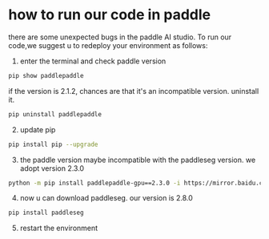 # how to run our code in paddle  
there are some unexpected bugs in the paddle AI studio. To run our code,we suggest u to redeploy your environment as follows:  
1. enter the terminal and check paddle version 
```bash
pip show paddlepaddle  
``` 
if the version is 2.1.2, chances are that it's an incompatible version. uninstall it.  
```bash 
pip uninstall paddlepaddle
```

2. update pip 
```bash
pip install pip --upgrade
```
3. the paddle version maybe incompatible with the paddleseg version. we adopt version 2.3.0
```bash
python -m pip install paddlepaddle-gpu==2.3.0 -i https://mirror.baidu.com/pypi/simple
```
4. now u can download paddleseg. our version is 2.8.0
```bash
pip install paddleseg
```
5. restart the environment